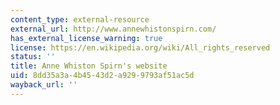 ```yaml
---
content_type: external-resource
external_url: http://www.annewhistonspirn.com/
has_external_license_warning: true
license: https://en.wikipedia.org/wiki/All_rights_reserved
status: ''
title: Anne Whiston Spirn's website
uid: 8dd35a3a-4b45-43d2-a929-9793af51ac5d
wayback_url: ''
---
```

